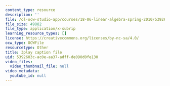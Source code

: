 ```yaml
---
content_type: resource
description: ''
file: /ol-ocw-studio-app/courses/18-06-linear-algebra-spring-2010/5392603cac0eaa37adffde090d0fe130_VqP2tREMvt0.srt
file_size: 49882
file_type: application/x-subrip
learning_resource_types: []
license: https://creativecommons.org/licenses/by-nc-sa/4.0/
ocw_type: OCWFile
resourcetype: Other
title: 3play caption file
uid: 5392603c-ac0e-aa37-adff-de090d0fe130
video_files:
  video_thumbnail_file: null
video_metadata:
  youtube_id: null
---
```

